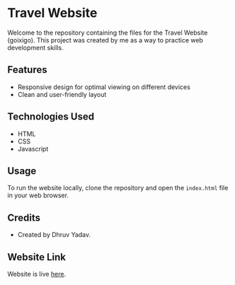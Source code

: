 # Travel Website

Welcome to the repository containing the files for the Travel Website (goixigo). This project was created by me as a way to practice web development skills.

## Features

- Responsive design for optimal viewing on different devices
- Clean and user-friendly layout

## Technologies Used

- HTML
- CSS
- Javascript

## Usage

To run the website locally, clone the repository and open the `index.html` file in your web browser.

## Credits
- Created by Dhruv Yadav.

## Website Link
Website is live <a href="https://dhruv-yadav-nitj.github.io/Travel-Website/">here</a>.
